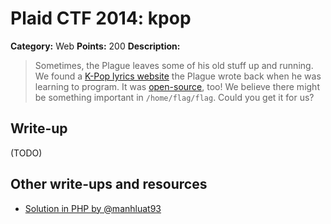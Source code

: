 # Plaid CTF 2014: kpop

**Category:** Web
**Points:** 200
**Description:**

> Sometimes, the Plague leaves some of his old stuff up and running. We found a [K-Pop lyrics website](http://54.234.123.205/) the Plague wrote back when he was learning to program. It was [open-source](kpop-686da11b170e7054ebee30a218d6490f.tar.bz2), too! We believe there might be something important in `/home/flag/flag`. Could you get it for us?

## Write-up

(TODO)

## Other write-ups and resources

* [Solution in PHP by @manhluat93](https://gist.github.com/anonymous/31bfc4eea34fb213e4bc)
